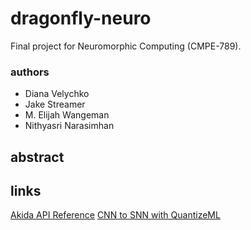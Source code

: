 # dragonfly-neuro
Final project for Neuromorphic Computing (CMPE-789).

### authors
- Diana Velychko
- Jake Streamer
- M. Elijah Wangeman
- Nithyasri Narasimhan

## abstract


## links
[Akida API Reference](https://doc.brainchipinc.com/index.html)
[CNN to SNN with QuantizeML](https://doc.brainchipinc.com/user_guide/quantizeml.html#)

